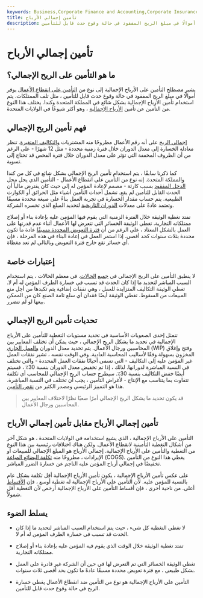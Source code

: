```yaml
---
keywords: Business,Corporate Finance and Accounting,Corporate Insurance
title: تأمين إجمالي الأرباح
description: التأمين على الأرباح الإجمالية هو نوع من التأمين ضد انقطاع الأعمال يوفر أموالًا في مبلغ الربح المفقود في حالة وقوع حدث قابل للتأمين.
---
```


# تأمين إجمالي الأرباح
## ما هو التأمين على الربح الإجمالي؟

يشير مصطلح التأمين على الأرباح الإجمالية إلى نوع من [التأمين على انقطاع الأعمال](/business-interruption-insurance) يوفر أموالًا في مبلغ الربح المفقود في حالة وقوع حدث قابل للتأمين ، مثل تلف الممتلكات. يتم استخدام تأمين الأرباح الإجمالية بشكل شائع في المملكة المتحدة وكندا. يختلف هذا النوع من التأمين عن تأمين [الأرباح الإجمالية](/gross_earnings) ، وهو أكثر شيوعًا في الولايات المتحدة.

## فهم تأمين الربح الإجمالي

[إجمالي الربح](/grossprofit) على أنه رقم الأعمال مطروحًا منه المشتريات [والتكاليف المتغيرة](/variablecost). تنظر معادلة الخسارة إلى معدل الدوران خلال فترة زمنية محددة - مثل 12 شهرًا - على الرغم من أن الظروف المخففة التي تؤثر على معدل الدوران خلال فترة الفحص قد تحتاج إلى تسوية.

كما ذكرنا سابقًا ، يتم استخدام تأمين الربح الإجمالي بشكل شائع في كل من كندا والمملكة المتحدة. إنه نوع من التأمين على انقطاع الأعمال - التأمين الذي يحل محل [الدخل المفقود](/income) بسبب كارثة - مصمم لإعادة المؤمن له إلى حيث كان يفترض مالياً أن الحدث القابل للتأمين لم يقع. تشمل أحداث التأمين أشياء مثل الحرائق أو الكوارث الطبيعية. يتم حساب مقدار الخسارة في تجربة العمل بناءً على صيغة محددة مسبقًا وتعتمد عادةً على معدلات [الدوران التاريخية](/turnover) لتحديد المبلغ الذي تخسره الشركة.

تمتد تغطية الوثيقة خلال الفترة الزمنية التي يقوم فيها المؤمن عليه بإعادة بناء أو إصلاح ممتلكاته التجارية. تغطي الوثيقة الخسائر التي تتعرض لها الأعمال أثناء عدم قدرتها على العمل بالشكل المعتاد ، على الرغم من أن [فترة التعويض المحددة مسبقًا](/period-of-indemnity) عادة ما تكون محددة بثلاث سنوات كحد أقصى. إذا استمر العمل في إعادة البناء في هذه المرحلة ، فإن أي خسائر تقع خارج فترة التعويض وبالتالي لم تعد مغطاة.

## إعتبارات خاصة

لا ينطبق التأمين على الربح الإجمالي في [جميع](/insurance-coverage) [الحالات](/insurance-coverage). في معظم الحالات ، يتم استخدام السبب المباشر لتحديد ما إذا كان الحدث قد تسبب في خسارة الطرف المؤمن له أم لا. تغطي الوثيقة التكاليف المتزايدة للعمل ، وهي نفقات إضافية يتم تكبدها من أجل منع المبيعات من السقوط. تغطي الوثيقة أيضًا فقدان أي سلع تامة الصنع كان من الممكن بيعها لو لم تتضرر.

## تحديات تأمين الربح الإجمالي

تتمثل إحدى الصعوبات الأساسية في تحديد مستويات التغطية للتأمين على الأرباح الإجمالية في تحديد ما يشكل الربح الإجمالي ، حيث يمكن أن تختلف المعايير بين المحاسبين ورجال الأعمال. يتم تحديد معدل الدوران [والعمل الجاري](/workinprogress) (WIP) وفتح وإغلاق المخزون بسهولة وفقًا لأساليب المحاسبة العادية. وفي الوقت نفسه ، تشير نفقات العمل غير المؤمن عليه إلى التكاليف - التي تسمى أحيانًا نفقات العمل المحددة - والتي تختلف في النسبة المباشرة لدورانها. لذلك ، إذا تم تخفيض معدل الدوران بنسبة 30٪ ، فسيتم أيضًا خفض التكاليف بنسبة 30٪. سيطرح حساب الربح الإجمالي للمحاسب أي تكلفة تتفاوت بما يتناسب مع الإنتاج - لأغراض التأمين ، يجب أن تختلف في النسبة المباشرة. هذا هو التمييز الرئيسي ومصدر الكثير من [نقص التأمين](/underinsurance).

> قد يكون تحديد ما يشكل الربح الإجمالي أمرًا صعبًا نظرًا لاختلاف المعايير بين المحاسبين ورجال الأعمال.

>

## تأمين إجمالي الأرباح مقابل تأمين إجمالي الأرباح

التأمين على الأرباح الإجمالية ، الذي يشيع استخدامه في الولايات المتحدة ، هو شكل آخر من أشكال التغطية التأمينية لانقطاع الأعمال. ولكن هناك اختلافات رئيسية بين هذا النوع من التغطية والتأمين على الأرباح الإجمالية. إجمالي الأرباح هو المبلغ الإجمالي للمبيعات أو الإيرادات ، مطروحًا منه [تكلفة البضائع المباعة](/cogs) (COGS). يغطي هذا النوع من التأمين تخفيضًا في إجمالي أرباح المؤمن عليه الناجم عن خسارة الضرر المباشر.

على عكس تأمين الأرباح الإجمالية ، يكون تأمين الأرباح الإجمالية أقل تكلفة بشكل عام بالنسبة للمؤمن عليه. لأن التأمين على الأرباح الإجمالية له تغطية أوسع ، فإن [الأقساط](/premium) أعلى. من ناحية أخرى ، فإن أقساط التأمين على الأرباح الإجمالية أرخص لأن التغطية أقل شمولاً.

## يسلط الضوء

- لا تغطي التغطية كل شيء ، حيث يتم استخدام السبب المباشر لتحديد ما إذا كان الحدث قد تسبب في خسارة الطرف المؤمن له أم لا.

- تمتد تغطية الوثيقة خلال الوقت الذي يقوم فيه المؤمن عليه بإعادة بناء أو إصلاح ممتلكاته التجارية.

- تغطي الوثيقة الخسائر التي تم التعرض لها في حين أن الشركة غير قادرة على العمل بشكل طبيعي ، مع فترة تعويض محددة مسبقًا عادةً ما تكون بحد أقصى ثلاث سنوات.

- التأمين على الأرباح الإجمالية هو نوع من التأمين ضد انقطاع الأعمال يغطي خسارة الربح في حالة وقوع حدث قابل للتأمين.

